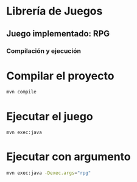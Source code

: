 # Librería de Juegos

## Juego implementado: RPG

### Compilación y ejecución

# Compilar el proyecto
```sh
mvn compile
```
# Ejecutar el juego
```sh
mvn exec:java
```
# Ejecutar con argumento
```sh
mvn exec:java -Dexec.args="rpg"

```


